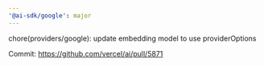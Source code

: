 ```yaml
---
'@ai-sdk/google': major
---
```


chore(providers/google): update embedding model to use providerOptions

Commit: https://github.com/vercel/ai/pull/5871
